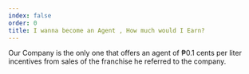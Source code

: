 ```yaml
---
index: false
order: 0
title: I wanna become an Agent , How much would I Earn?
---
```

Our Company is the only one that offers an agent of ₱0.1 cents per liter incentives from sales of the franchise he referred to the company.